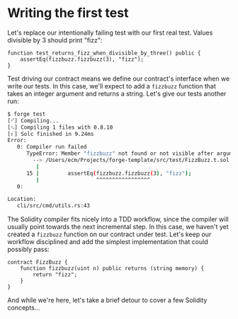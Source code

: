 # Writing the first test

Let's replace our intentionally failing test with our first real test. Values divisible by 3 should print "fizz":

```solidity
function test_returns_fizz_when_divisible_by_three() public {
    assertEq(fizzbuzz.fizzbuzz(3), "fizz");
}
```

Test driving our contract means we define our contract's interface when we write our tests. In this case, we'll expect to add a `fizzbuzz` function that takes an integer argument and returns a string. Let's give our tests another run:

```bash
$ forge test
[⠊] Compiling...
[⠢] Compiling 1 files with 0.8.10
[⠆] Solc finished in 9.24ms
Error: 
   0: Compiler run failed
      TypeError: Member "fizzbuzz" not found or not visible after argument-dependent lookup in contract FizzBuzz.
        --> /Users/ecm/Projects/forge-template/src/test/FizzBuzz.t.sol:15:18:
         |
      15 |         assertEq(fizzbuzz.fizzbuzz(3), "fizz");
         |                  ^^^^^^^^^^^^^^^^^
   0: 

Location:
   cli/src/cmd/utils.rs:43
```

The Solidity compiler fits nicely into a TDD workflow, since the compiler will usually point towards the next incremental step. In this case, we haven't  yet created a `fizzbuzz` function on our contract under test. Let's keep our workflow disciplined and add the simplest implementation that could possibly pass:

```solidity
contract FizzBuzz {
    function fizzbuzz(uint n) public returns (string memory) {
        return "fizz";
    }
}
```

And while we're here, let's take a brief detour to cover a few Solidity concepts...
